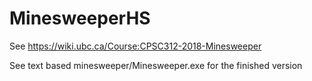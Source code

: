 # MinesweeperHS

See https://wiki.ubc.ca/Course:CPSC312-2018-Minesweeper

See text based minesweeper/Minesweeper.exe for the finished version

